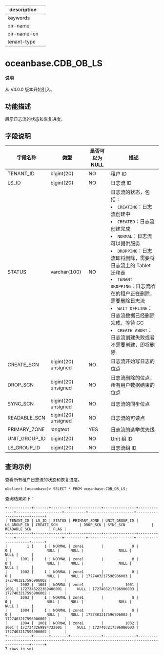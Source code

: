 |description||
|---|---|
|keywords||
|dir-name||
|dir-name-en||
|tenant-type||

# oceanbase.CDB_OB_LS

<main id="notice" type='explain'>
<h4>说明</h4>
<p>从 V4.0.0 版本开始引入。</p>
</main>

## 功能描述

展示日志流的状态和恢复进度。

## 字段说明

| 字段名称 | 类型 | 是否可以为 NULL | 描述 |
| --- | --- | --- | --- |
| TENANT_ID | bigint(20) | NO | 租户 ID |
| LS_ID | bigint(20) | NO | 日志流 ID |
| STATUS | varchar(100) | NO | 日志流的状态，包括：<li>`CREATING`：日志流创建中<li>`CREATED`：日志流创建完成<li>`NORMAL`：日志流可以提供服务<li>`DROPPING`：日志流即将删除，需要将日志流上的 Tablet 迁移走<li>`TENANT DROPPING`：日志流所在的租户正在删除，需要删除日志流<li>`WAIT OFFLINE`：日志流数据已经删除完成，等待 GC<li>`CREATE ABORT`：日志流创建失败或者不需要创建，即将删除 |
| CREATE_SCN | bigint(20) unsigned | NO | 日志流开始写日志的位点 |
| DROP_SCN | bigint(20) unsigned | NO | 日志流删除的位点，所有用户数据结束的位点 |
| SYNC_SCN | bigint(20) unsigned | NO | 日志流的同步位点 |
| READABLE_SCN | bigint(20) unsigned | NO | 日志流的可读点 |
| PRIMARY_ZONE | longtext | YES | 日志流的选举优先级 |
| UNIT_GROUP_ID | bigint(20) | NO | Unit 组 ID |
| LS_GROUP_ID | bigint(20) | NO | 日志流组 ID |

## 查询示例

查看所有租户日志流的状态和恢复进度。

```shell
obclient [oceanbase]> SELECT * FROM oceanbase.CDB_OB_LS;
```

查询结果如下：

```shell
+-----------+-------+--------+--------------+---------------+-------------+---------------------+----------+---------------------+---------------------+------+
| TENANT_ID | LS_ID | STATUS | PRIMARY_ZONE | UNIT_GROUP_ID | LS_GROUP_ID | CREATE_SCN          | DROP_SCN | SYNC_SCN            | READABLE_SCN        | FLAG |
+-----------+-------+--------+--------------+---------------+-------------+---------------------+----------+---------------------+---------------------+------+
|         1 |     1 | NORMAL | zone1        |             0 |           0 |                NULL |     NULL |                NULL |                NULL |      |
|      1001 |     1 | NORMAL | zone1        |             0 |           0 |                NULL |     NULL |                NULL |                NULL |      |
|      1002 |     1 | NORMAL | zone1        |             0 |           0 |                NULL |     NULL | 1727403217596906003 | 1727403217596906002 |      |
|      1002 |  1001 | NORMAL | zone1        |          1001 |        1001 | 1727343222369406001 |     NULL | 1727403217596906003 | 1727403217596906002 |      |
|      1003 |     1 | NORMAL | zone1        |             0 |           0 |                NULL |     NULL |                NULL |                NULL |      |
|      1004 |     1 | NORMAL | zone1        |             0 |           0 |                NULL |     NULL | 1727403217596906003 | 1727403217596906002 |      |
|      1004 |  1001 | NORMAL | zone1        |          1002 |        1001 | 1727343269884732001 |     NULL | 1727403217596906003 | 1727403217596906002 |      |
+-----------+-------+--------+--------------+---------------+-------------+---------------------+----------+---------------------+---------------------+------+
7 rows in set
```
